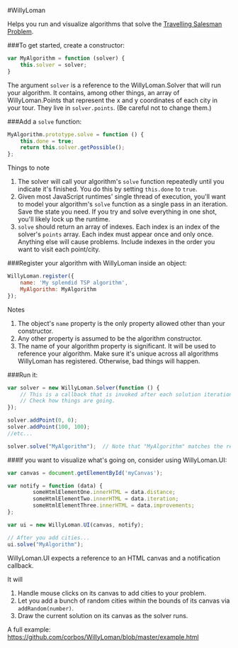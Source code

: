 #WillyLoman

Helps you run and visualize algorithms that solve the [Travelling Salesman Problem](https://en.wikipedia.org/wiki/Travelling_salesman_problem).

###To get started, create a constructor:

```javascript
var MyAlgorithm = function (solver) {
    this.solver = solver;
}
```

The argument `solver` is a reference to the WillyLoman.Solver that will run your algorithm. It contains, among other things,
an array of WillyLoman.Points that represent the x and y coordinates of each city in your tour. They live in `solver.points`.
(Be careful not to change them.)

###Add a `solve` function:

```javascript
MyAlgorithm.prototype.solve = function () {
    this.done = true;
    return this.solver.getPossible();
};
```

Things to note

1. The solver will call your algorithm's `solve` function repeatedly until you indicate it's finished. 
You do this by setting `this.done` to `true`.
2. Given most JavaScript runtimes' single thread of execution, you'll want to model your algorithm's `solve`
function as a single pass in an iteration. Save the state you need. If you try and solve everything in one shot, you'll
likely lock up the runtime.
3. `solve` should return an array of indexes. Each index is an index of the solver's `points` array. Each index must appear
once and only once. Anything else will cause problems. Include indexes in the order you want to visit each point/city.

###Register your algorithm with WillyLoman inside an object:

```javascript
WillyLoman.register({
    name: 'My splendid TSP algorithm',
    MyAlgorithm: MyAlgorithm
});
```

Notes

1. The object's `name` property is the only property allowed other than your constructor.
2. Any other property is assumed to be the algorithm constructor.
3. The name of your algorithm property is significant. It will be used to reference your algorithm. Make sure it's unique
across all algorithms WillyLoman has registered. Otherwise, bad things will happen.

###Run it:

```javascript
var solver = new WillyLoman.Solver(function () {
    // This is a callback that is invoked after each solution iteration.
    // Check how things are going.
});

solver.addPoint(0, 0);
solver.addPoint(100, 100);
//etc...

solver.solve("MyAlgorithm");  // Note that "MyAlgorithm" matches the registration object's constructor property.
```

###If you want to visualize what's going on, consider using WillyLoman.UI:

```javascript
var canvas = document.getElementById('myCanvas');

var notify = function (data) {
        someHtmlElementOne.innerHTML = data.distance;
        someHtmlElementTwo.innerHTML = data.iteration;
        someHtmlElementThree.innerHTML = data.improvements; 
};

var ui = new WillyLoman.UI(canvas, notify);

// After you add cities...
ui.solve("MyAlgorithm");
```

WillyLoman.UI expects a reference to an HTML canvas and a notification callback.

It will

1. Handle mouse clicks on its canvas to add cities to your problem.
2. Let you add a bunch of random cities within the bounds of its canvas via `addRandom(number)`.
3. Draw the current solution on its canvas as the solver runs.

A full example: <https://github.com/corbos/WillyLoman/blob/master/example.html>
